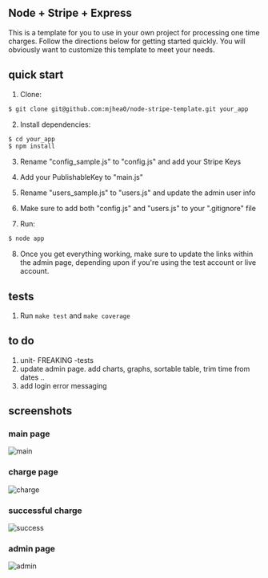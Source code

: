## Node + Stripe + Express

This is a template for you to use in your own project for processing one time charges. Follow the directions below for getting started quickly. You will obviously want to customize this template to meet your needs. 

## quick start

1. Clone:
```sh
$ git clone git@github.com:mjhea0/node-stripe-template.git your_app
```

2. Install dependencies:
```sh
$ cd your_app
$ npm install
```

3. Rename "config_sample.js" to "config.js" and add your Stripe Keys

4. Add your PublishableKey to "main.js"

5. Rename "users_sample.js" to "users.js" and update the admin user info

5. Make sure to add both "config.js" and "users.js" to your ".gitignore" file

7. Run:
```sh
$ node app
```

8. Once you get everything working, make sure to update the links within the admin page, depending upon if you're using the test account or live account.

## tests

1. Run `make test` and `make coverage`


## to do

1. unit- FREAKING -tests
2. update admin page. add charts, graphs, sortable table, trim time from dates ..
3. add login error messaging

## screenshots

### main page

![main](https://raw.github.com/mjhea0/node-stripe-charge/master/screenshots/main.png)

### charge page

![charge](https://raw.github.com/mjhea0/node-stripe-charge/master/screenshots/charge.png)

### successful charge

![success](https://raw.github.com/mjhea0/node-stripe-charge/master/screenshots/success.png)

### admin page

![admin](https://raw.github.com/mjhea0/node-stripe-charge/master/screenshots/admin.png)
